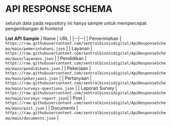 # API RESPONSE SCHEMA
seluruh data pada repository ini hanya sample untuk mempercepat pengembangan di frontend

**List API Sample**
| Name | URL |
|--|--|
| Pemerintahan | `https://raw.githubusercontent.com/sentralbisnisdigital/ApiResponseSchema/main/pemerintahans.json` |
| Layanan | `https://raw.githubusercontent.com/sentralbisnisdigital/ApiResponseSchema/main/layanans.json` |
| Pendidikan | `https://raw.githubusercontent.com/sentralbisnisdigital/ApiResponseSchema/main/pendidikans.json` |
| Pekerjaan | `https://raw.githubusercontent.com/sentralbisnisdigital/ApiResponseSchema/main/pekerjaans.json` |
| Pertanyaan | `https://raw.githubusercontent.com/sentralbisnisdigital/ApiResponseSchema/main/surveys-questions.json` |
| Laporan Survey | `https://raw.githubusercontent.com/sentralbisnisdigital/ApiResponseSchema/main/surveys-report.json`|
| Post | `https://raw.githubusercontent.com/sentralbisnisdigital/ApiResponseSchema/main/post.json` |
| Documents | `https://raw.githubusercontent.com/sentralbisnisdigital/ApiResponseSchema/main/documents.json` |
